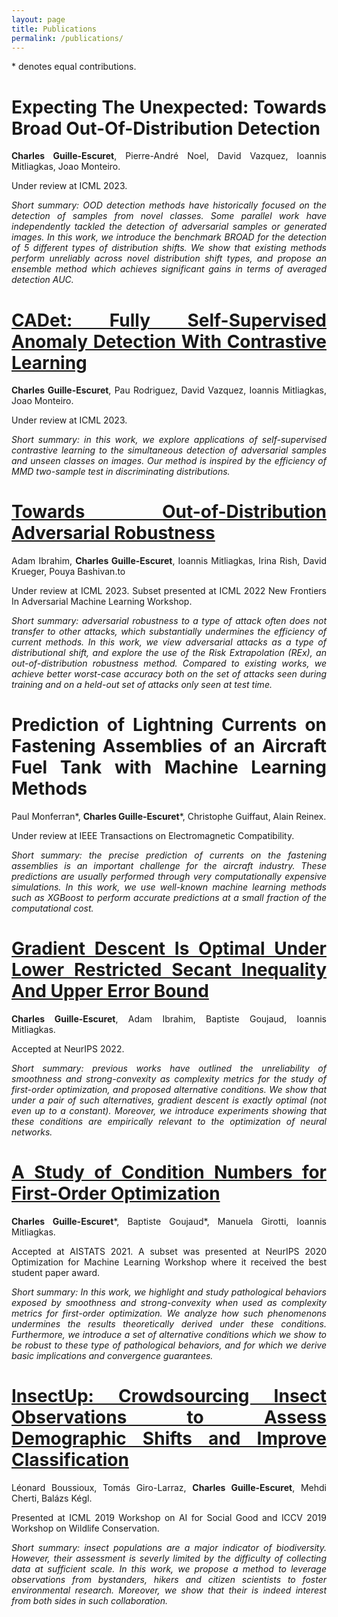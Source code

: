 ```yaml
---
layout: page
title: Publications
permalink: /publications/
---
```



<style>body {text-align: justify}</style>

\* denotes equal contributions.

# Expecting The Unexpected: Towards Broad Out-Of-Distribution Detection
**Charles Guille-Escuret**, Pierre-André Noel, David Vazquez, Ioannis
Mitliagkas, Joao Monteiro.

Under review at ICML 2023.

*Short summary: OOD detection methods have historically focused on the detection of samples from novel classes. Some parallel work have independently tackled the detection of adversarial samples or generated images. In this work, we introduce the benchmark BROAD for the detection of 5 different types of distribution shifts. We show that existing methods perform unreliably across novel distribution shift types, and propose an ensemble method which achieves significant gains in terms of averaged detection AUC.*

# [CADet: Fully Self-Supervised Anomaly Detection With Contrastive Learning](https://arxiv.org/abs/2210.01742)
**Charles Guille-Escuret**, Pau Rodriguez, David Vazquez, Ioannis Mitliagkas, Joao Monteiro.

Under review at ICML 2023.

*Short summary: in this work, we explore applications of self-supervised contrastive learning to the simultaneous detection
of adversarial samples and unseen classes on images. Our method is inspired by the efficiency of MMD two-sample test in
discriminating   distributions.*

# [Towards Out-of-Distribution Adversarial Robustness](https://arxiv.org/abs/2210.03150)
Adam Ibrahim, **Charles Guille-Escuret**, Ioannis Mitliagkas, Irina Rish, David Krueger, Pouya Bashivan.to

Under review at ICML 2023. Subset presented at ICML 2022 New Frontiers In Adversarial Machine Learning Workshop.

*Short summary: adversarial robustness to a type of attack often does not transfer to other attacks, which substantially undermines the efficiency of
current methods. In this work, we view adversarial attacks as a type of distributional shift, and explore the use of the
Risk Extrapolation (REx), an out-of-distribution robustness method. Compared to existing works, we achieve better worst-case accuracy both
on the set of attacks seen during training and on a held-out set of attacks only seen at test time.*

# Prediction of Lightning Currents on Fastening Assemblies of an Aircraft Fuel Tank with Machine Learning Methods
Paul Monferran\*, **Charles Guille-Escuret**\*, Christophe Guiffaut, Alain Reinex.

Under review at IEEE Transactions on Electromagnetic Compatibility.

*Short summary: the precise prediction of currents on the fastening assemblies is an important challenge for the aircraft industry.
These predictions are usually performed through very computationally expensive simulations. In this work,
we use well-known machine learning methods such as XGBoost to perform accurate predictions at a small fraction
of the computational cost.*

# [Gradient Descent Is Optimal Under Lower Restricted Secant Inequality And Upper Error Bound](https://arxiv.org/abs/2203.00342)
**Charles Guille-Escuret**, Adam Ibrahim, Baptiste Goujaud, Ioannis Mitliagkas.

Accepted at NeurIPS 2022.

*Short summary: previous works have outlined the unreliability of smoothness and strong-convexity as complexity metrics for the study of
first-order optimization, and proposed alternative conditions. We show that under a pair of such alternatives, gradient descent is exactly
optimal (not even up to a constant). Moreover, we introduce experiments showing that these conditions are empirically relevant to the optimization
of neural networks.*

# [A Study of Condition Numbers for First-Order Optimization](https://arxiv.org/abs/2012.05782)
**Charles Guille-Escuret**\*, Baptiste Goujaud\*, Manuela Girotti, Ioannis Mitliagkas.

Accepted at AISTATS 2021. A subset was presented at NeurIPS 2020 Optimization for Machine Learning Workshop where it received the best student paper award.

*Short summary: In this work, we highlight and study pathological behaviors exposed by smoothness and strong-convexity when used as complexity metrics
for first-order optimization. We analyze how such phenomenons undermines the results theoretically derived under these conditions. Furthermore, we introduce a set of
alternative conditions which we show to be robust to these type of pathological behaviors, and for which we derive basic implications and convergence guarantees.*

# [InsectUp: Crowdsourcing Insect Observations to Assess Demographic Shifts and Improve Classification](https://arxiv.org/abs/1906.11898)
Léonard Boussioux, Tomás Giro-Larraz, **Charles Guille-Escuret**, Mehdi Cherti, Balázs Kégl.

Presented at ICML 2019 Workshop on AI for Social Good and ICCV 2019 Workshop on Wildlife Conservation.

*Short summary: insect populations are a major indicator of biodiversity. However, their assessment is severly limited by the difficulty of collecting data
at sufficient scale. In this work, we propose a method to leverage observations from bystanders, hikers and citizen scientists to foster environmental research.
Moreover, we show that their is indeed interest from both sides in such collaboration.*

